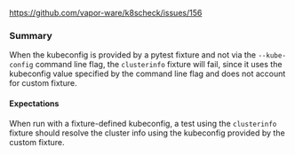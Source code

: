 
https://github.com/vapor-ware/k8scheck/issues/156

### Summary

When the kubeconfig is provided by a pytest fixture and not via the `--kube-config` command line
flag, the `clusterinfo` fixture will fail, since it uses the kubeconfig value specified by the
command line flag and does not account for custom fixture.

#### Expectations

When run with a fixture-defined kubeconfig, a test using the `clusterinfo` fixture should
resolve the cluster info using the kubeconfig provided by the custom fixture.
